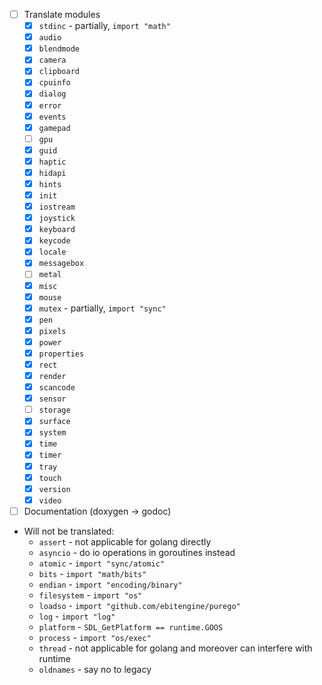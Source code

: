 - [ ] Translate modules
  - [x] `stdinc` - partially, `import "math"`
  - [x] `audio`
  - [x] `blendmode`
  - [x] `camera`
  - [x] `clipboard`
  - [x] `cpuinfo`
  - [x] `dialog`
  - [x] `error`
  - [x] `events`
  - [x] `gamepad`
  - [ ] `gpu`
  - [x] `guid`
  - [x] `haptic`
  - [x] `hidapi`
  - [x] `hints`
  - [x] `init`
  - [x] `iostream`
  - [x] `joystick`
  - [x] `keyboard`
  - [x] `keycode`
  - [x] `locale`
  - [x] `messagebox`
  - [ ] `metal`
  - [x] `misc`
  - [x] `mouse`
  - [x] `mutex` - partially, `import "sync"`
  - [x] `pen`
  - [x] `pixels`
  - [x] `power`
  - [x] `properties`
  - [x] `rect`
  - [x] `render`
  - [x] `scancode`
  - [x] `sensor`
  - [ ] `storage`
  - [x] `surface`
  - [x] `system`
  - [x] `time`
  - [x] `timer`
  - [x] `tray`
  - [x] `touch`
  - [x] `version`
  - [x] `video`
- [ ] Documentation (doxygen -> godoc)

- Will not be translated:
  - `assert` - not applicable for golang directly
  - `asyncio` - do io operations in goroutines instead
  - `atomic` - `import "sync/atomic"`
  - `bits` - `import "math/bits"`
  - `endian` - `import "encoding/binary"`
  - `filesystem` - `import "os"`
  - `loadso` - `import "github.com/ebitengine/purego"`
  - `log` - `import "log"`
  - `platform` - `SDL_GetPlatform == runtime.GOOS`
  - `process` - `import "os/exec"`
  - `thread` - not applicable for golang and moreover can interfere with runtime
  - `oldnames` - say no to legacy